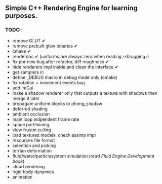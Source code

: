 ## Simple C++ Rendering Engine for learning purposes. 

### TODO :
- remove GLUT ✔
- remove prebuilt glew binaries ✔
- cmake ✔
- renderdoc ✔ (uniforms are always zero when reading -*shrugging*-)
- fix pbr new bug after refactor, diff roughness ✔
- hide renderers impl inside and clean the interface ✔
- get samplers in
- define _DEBUG macro in debug mode only (cmake)
- fix rotation + movement events bug
- add imGui
- make a shadow renderer only that outputs a texture with shadows then merge it later
- propagate uniform blocks to phong_shadow
- deferred shading
- ambient occlusion
- main loop indpendent frame rate
- space partitioning 
- view frustm culling
- load textured models, check assimp impl
- resources file format
- selection and picking
- terrian deformation
- fluid/water/particlesystem simulation (*read Fluid Engine Development book*)
- cloud rendering
- rigid body dynamics
- animation 
